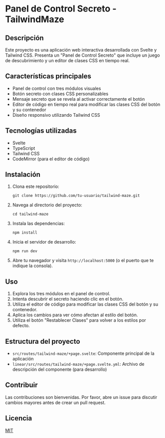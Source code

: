 # Panel de Control Secreto - TailwindMaze

## Descripción

Este proyecto es una aplicación web interactiva desarrollada con Svelte y Tailwind CSS. Presenta un "Panel de Control Secreto" que incluye un juego de descubrimiento y un editor de clases CSS en tiempo real.

## Características principales

- Panel de control con tres módulos visuales
- Botón secreto con clases CSS personalizables
- Mensaje secreto que se revela al activar correctamente el botón
- Editor de código en tiempo real para modificar las clases CSS del botón y su contenedor
- Diseño responsivo utilizando Tailwind CSS

## Tecnologías utilizadas

- Svelte
- TypeScript
- Tailwind CSS
- CodeMirror (para el editor de código)

## Instalación

1. Clona este repositorio:
   ```
   git clone https://github.com/tu-usuario/tailwind-maze.git
   ```

2. Navega al directorio del proyecto:
   ```
   cd tailwind-maze
   ```

3. Instala las dependencias:
   ```
   npm install
   ```

4. Inicia el servidor de desarrollo:
   ```
   npm run dev
   ```

5. Abre tu navegador y visita `http://localhost:5000` (o el puerto que te indique la consola).

## Uso

1. Explora los tres módulos en el panel de control.
2. Intenta descubrir el secreto haciendo clic en el botón.
3. Utiliza el editor de código para modificar las clases CSS del botón y su contenedor.
4. Aplica los cambios para ver cómo afectan al estilo del botón.
5. Utiliza el botón "Restablecer Clases" para volver a los estilos por defecto.

## Estructura del proyecto

- `src/routes/tailwind-maze/+page.svelte`: Componente principal de la aplicación
- `linear/src/routes/tailwind-maze/+page.svelte.yml`: Archivo de descripción del componente (para desarrollo)

## Contribuir

Las contribuciones son bienvenidas. Por favor, abre un issue para discutir cambios mayores antes de crear un pull request.

## Licencia

[MIT](https://choosealicense.com/licenses/mit/)